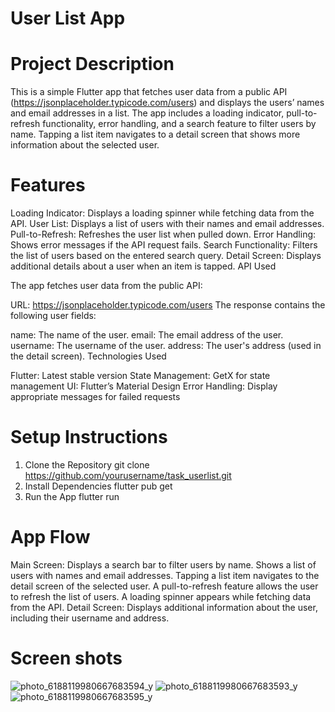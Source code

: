 # User List App


 # Project Description

This is a simple Flutter app that fetches user data from a public API (https://jsonplaceholder.typicode.com/users) and displays the users’ names and email addresses in a list. The app includes a loading indicator, pull-to-refresh functionality, error handling, and a search feature to filter users by name. Tapping a list item navigates to a detail screen that shows more information about the selected user.

 # Features

Loading Indicator: Displays a loading spinner while fetching data from the API.
User List: Displays a list of users with their names and email addresses.
Pull-to-Refresh: Refreshes the user list when pulled down.
Error Handling: Shows error messages if the API request fails.
Search Functionality: Filters the list of users based on the entered search query.
Detail Screen: Displays additional details about a user when an item is tapped.
API Used

The app fetches user data from the public API:

URL: https://jsonplaceholder.typicode.com/users
The response contains the following user fields:

name: The name of the user.
email: The email address of the user.
username: The username of the user.
address: The user's address (used in the detail screen).
Technologies Used

Flutter: Latest stable version
State Management: GetX for state management
UI: Flutter’s Material Design
Error Handling: Display appropriate messages for failed requests


 # Setup Instructions
1. Clone the Repository
git clone https://github.com/yourusername/task_userlist.git
2. Install Dependencies
flutter pub get
3. Run the App
flutter run


 # App Flow

Main Screen:
Displays a search bar to filter users by name.
Shows a list of users with names and email addresses.
Tapping a list item navigates to the detail screen of the selected user.
A pull-to-refresh feature allows the user to refresh the list of users.
A loading spinner appears while fetching data from the API.
Detail Screen:
Displays additional information about the user, including their username and address.

 # Screen shots

![photo_6188119980667683594_y](https://github.com/user-attachments/assets/fab000ee-991e-448a-b4be-3b3ffff18f25)
![photo_6188119980667683593_y](https://github.com/user-attachments/assets/ddbdf019-5d19-49da-937a-3403216978c3)
![photo_6188119980667683595_y](https://github.com/user-attachments/assets/75c5ed39-006c-4887-a97b-1e2290b03eb7)


